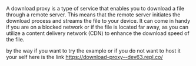 

A download proxy is a type of service that enables you to download a file through a remote server. This means that the remote server initiates the download process and streams the file to your device. It can come in handy if you are on a blocked network or if the file is located far away, as you can utilize a content delivery network (CDN) to enhance the download speed of the file.





by the way if you want to try the example or if you do not want to host it your self here is the link https://download-proxy--dev63.repl.co/
